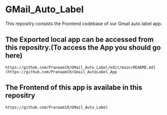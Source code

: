 ﻿# GMail_Auto_Label

 This repositry consists the Frontend codebase of our Gmail auto label app.

 ## The Exported local app can be accessed from this repositry.(To access the App you should go here)
 
```
https://github.com/Pranaam19/GMail_Auto_Label/edit/main/README.md](https://github.com/Pranaam19/Gmail_AutoLabel_App
```
 ## The Frontend of this app is availabe in this repositry

 ```
https://github.com/Pranaam19/GMail_Auto_Label
```
